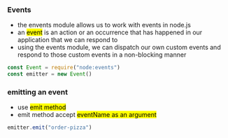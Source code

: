 ### Events
- the envents module allows us to work with events in node.js
- an <mark>event</mark> is an action or an occurrence that has happened in our application that we can respond to
- using the events module, we can dispatch our own custom events and respond to those custom events in a non-blocking manner

```js
const Event = require("node:events")
const emitter = new Event()
```
### emitting an event
- use <mark>emit<mark> method
- emit method accept <mark>eventName<mark> as an argument
```js
emitter.emit("order-pizza")
```